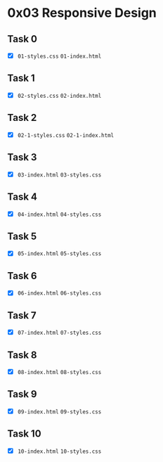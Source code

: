 # 0x03 Responsive Design

## Task 0

- [x] `01-styles.css` `01-index.html`

## Task 1
 
- [x] `02-styles.css` `02-index.html`

## Task 2
 
- [x] `02-1-styles.css` `02-1-index.html`

## Task 3

- [x] `03-index.html` `03-styles.css`

## Task 4
 
- [x] `04-index.html` `04-styles.css`

## Task 5
 
- [x] `05-index.html` `05-styles.css`

## Task 6
 
- [x] `06-index.html` `06-styles.css`

## Task 7
 
- [x] `07-index.html` `07-styles.css`

## Task 8
 
- [x] `08-index.html` `08-styles.css`

## Task 9

- [x] `09-index.html` `09-styles.css`

## Task 10

- [x] `10-index.html` `10-styles.css`

